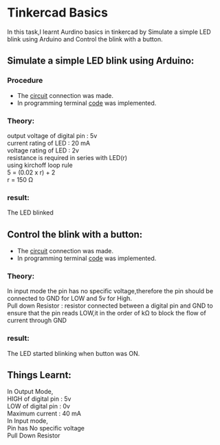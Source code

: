 # Tinkercad Basics
In this task,I learnt Aurdino basics in tinkercad by Simulate a simple LED blink using Arduino and Control the blink with a button.


## Simulate a simple LED blink using Arduino:

### Procedure
- The [circuit](Simulate%20a%20simple%20LED%20blink%20using%20Arduino/circuit.png) connection was made.
- In programming terminal [code](Simulate%20a%20simple%20LED%20blink%20using%20Arduino/code.ino) was implemented.

### Theory:
output voltage of digital pin : 5v<br>
current rating of LED : 20 mA<br>
voltage rating of LED : 2v<br>
resistance is required in series with LED(r)<br>
using kirchoff loop rule<br>
5 = (0.02 x r) + 2<br>
r = 150 Ω<br>

###   result:
The LED blinked
 
## Control the blink with a button:
  - The [circuit](Control%20the%20blink%20with%20a%20button/Circuit.png) connection was made.
  - In programming terminal [code](Control%20the%20blink%20with%20a%20button/Code.ino) was implemented.

### Theory:
In input mode the pin has no specific voltage,therefore the pin should be connected to GND for LOW and 5v for High.<br>
Pull down Resistor : resistor connected between a digital pin and GND to ensure that the pin reads LOW,it in the order of kΩ to block the flow of current through GND

###   result:
The LED started blinking when button was ON.

## Things Learnt:
In Output Mode,<br>
  HIGH of digital pin : 5v<br>
  LOW of digital pin : 0v<br>
  Maximum current : 40 mA<br>
In Input mode,<br>
  Pin has No specific voltage<br>
  Pull Down Resistor
